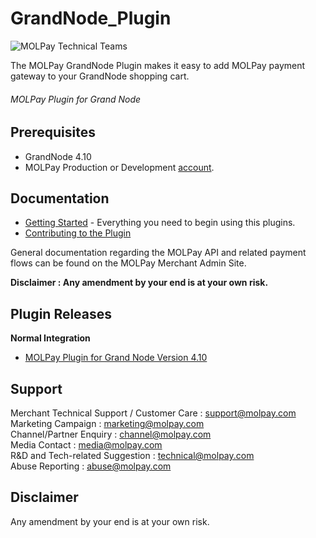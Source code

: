 # GrandNode_Plugin
![MOLPay Technical Teams](https://github.com/MOLPay/GrandNode_Plugin/wiki/images/molpay-developer.jpg)

The MOLPay GrandNode Plugin makes it easy to add MOLPay payment gateway to your GrandNode shopping cart.

###### MOLPay Plugin for Grand Node ######

Prerequisites
-------------

* GrandNode 4.10
* MOLPay Production or Development [account](http://www.molpay.com/v3/contact/merchant-enquiry).

Documentation
-------------

* [Getting Started](https://github.com/MOLPay/GrandNode_Plugin/wiki#getting-started) - Everything you need to begin using this plugins.
* [Contributing to the Plugin](https://github.com/MOLPay/GrandNode_Plugin/wiki/Contributing-to-the-Plugin)

General documentation regarding the MOLPay API and related payment flows can be found on the MOLPay Merchant Admin Site.

**Disclaimer : Any amendment by your end is at your own risk.**

Plugin Releases
---------------
**Normal Integration**
* [MOLPay Plugin for Grand Node Version 4.10](https://github.com/MOLPay/GrandNode_Plugin)

Support
-------

Merchant Technical Support / Customer Care : support@molpay.com <br>
Marketing Campaign : marketing@molpay.com <br>
Channel/Partner Enquiry : channel@molpay.com <br>
Media Contact : media@molpay.com <br>
R&D and Tech-related Suggestion : technical@molpay.com <br>
Abuse Reporting : abuse@molpay.com

Disclaimer
----------
Any amendment by your end is at your own risk.
